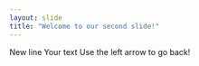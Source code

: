 ```yaml
---
layout: slide
title: "Welcome to our second slide!"
---
```

New line
Your text
Use the left arrow to go back!
